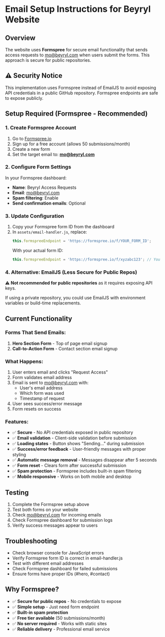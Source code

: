 # Email Setup Instructions for Beyryl Website

## Overview
The website uses **Formspree** for secure email functionality that sends access requests to mo@beyryl.com when users submit the forms. This approach is secure for public repositories.

## ⚠️ Security Notice
This implementation uses Formspree instead of EmailJS to avoid exposing API credentials in a public GitHub repository. Formspree endpoints are safe to expose publicly.

## Setup Required (Formspree - Recommended)

### 1. Create Formspree Account
1. Go to [Formspree.io](https://formspree.io/)
2. Sign up for a free account (allows 50 submissions/month)
3. Create a new form
4. Set the target email to: **mo@beyryl.com**

### 2. Configure Form Settings
In your Formspree dashboard:
- **Name**: Beyryl Access Requests
- **Email**: mo@beyryl.com
- **Spam filtering**: Enable
- **Send confirmation emails**: Optional

### 3. Update Configuration
1. Copy your Formspree form ID from the dashboard
2. In `assets/email-handler.js`, replace:
   ```javascript
   this.formspreeEndpoint = 'https://formspree.io/f/YOUR_FORM_ID';
   ```
   With your actual form ID:
   ```javascript
   this.formspreeEndpoint = 'https://formspree.io/f/xyzabc123'; // Your real form ID
   ```

### 4. Alternative: EmailJS (Less Secure for Public Repos)
⚠️ **Not recommended for public repositories** as it requires exposing API keys.

If using a private repository, you could use EmailJS with environment variables or build-time replacements.

## Current Functionality

### Forms That Send Emails:
1. **Hero Section Form** - Top of page email signup
2. **Call-to-Action Form** - Contact section email signup

### What Happens:
1. User enters email and clicks "Request Access"
2. Form validates email address
3. Email is sent to mo@beyryl.com with:
   - User's email address
   - Which form was used
   - Timestamp of request
4. User sees success/error message
5. Form resets on success

### Features:
- ✅ **Secure** - No API credentials exposed in public repository
- ✅ **Email validation** - Client-side validation before submission
- ✅ **Loading states** - Button shows "Sending..." during submission
- ✅ **Success/error feedback** - User-friendly messages with proper styling  
- ✅ **Automatic message removal** - Messages disappear after 5 seconds
- ✅ **Form reset** - Clears form after successful submission
- ✅ **Spam protection** - Formspree includes built-in spam filtering
- ✅ **Mobile responsive** - Works on both mobile and desktop

## Testing
1. Complete the Formspree setup above
2. Test both forms on your website
3. Check mo@beyryl.com for incoming emails
4. Check Formspree dashboard for submission logs
5. Verify success messages appear to users

## Troubleshooting
- Check browser console for JavaScript errors
- Verify Formspree form ID is correct in email-handler.js
- Test with different email addresses
- Check Formspree dashboard for failed submissions
- Ensure forms have proper IDs (#hero, #contact)

## Why Formspree?
- ✅ **Secure for public repos** - No credentials to expose
- ✅ **Simple setup** - Just need form endpoint
- ✅ **Built-in spam protection**
- ✅ **Free tier available** (50 submissions/month)
- ✅ **No server required** - Works with static sites
- ✅ **Reliable delivery** - Professional email service
